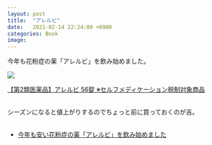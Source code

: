 ```yaml
---
layout: post
title:  "アレルビ"
date:   2021-02-14 22:24:00 +0900
categories: Book
image: 
---
```

今年も花粉症の薬「アレルビ」を飲み始めました。<br>


<p><a href="https://www.amazon.co.jp/dp/B01MR4F8K3?&linkCode=li2&tag=peipeipe-22&linkId=b6967d3dbc8198a8e1248bebc9e037b5&language=ja_JP&ref_=as_li_ss_il" target="_blank" rel="nofollow"><img border="0" src="//ws-fe.amazon-adsystem.com/widgets/q?_encoding=UTF8&ASIN=B01MR4F8K3&Format= _SL250_&ID=AsinImage&MarketPlace=JP&ServiceVersion=20070822&WS=1&tag=peipeipe-22&language=ja_JP" ></a><img src="https://ir-jp.amazon-adsystem.com/e/ir?t=peipeipe-22&language=ja_JP&l=li2&o=9&a=B01MR4F8K3" width="1" height="1" border="0" alt="" style="border:none !important; margin:0px !important;" /></p> <p><a href="https://www.amazon.co.jp/dp/B01MR4F8K3?&linkCode=li2&tag=peipeipe-22&linkId=b6967d3dbc8198a8e1248bebc9e037b5&language=ja_JP&ref_=as_li_ss_il" target="_blank" rel="nofollow">【第2類医薬品】アレルビ 56錠 ※セルフメディケーション税制対象商品</a></p><br>
シーズンになると値上がりするのでちょっと前に買っておくのが吉。<br><br>

- [今年も安い花粉症の薬「アレルビ」を飲み始めました](https://www.peipeipe.net/2020-02-11-231726/)
